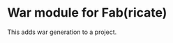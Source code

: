 War module for Fab(ricate)
======================================

This adds war generation to a project.
